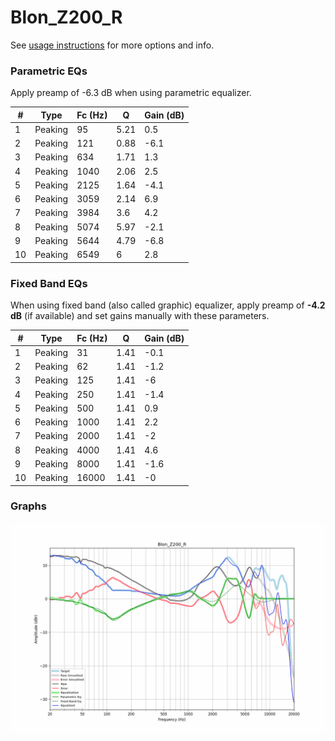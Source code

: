 # Blon_Z200_R
See [usage instructions](https://github.com/jaakkopasanen/AutoEq#usage) for more options and info.

### Parametric EQs
Apply preamp of -6.3 dB when using parametric equalizer.

|   # | Type    |   Fc (Hz) |    Q |   Gain (dB) |
|-----|---------|-----------|------|-------------|
|   1 | Peaking |        95 | 5.21 |         0.5 |
|   2 | Peaking |       121 | 0.88 |        -6.1 |
|   3 | Peaking |       634 | 1.71 |         1.3 |
|   4 | Peaking |      1040 | 2.06 |         2.5 |
|   5 | Peaking |      2125 | 1.64 |        -4.1 |
|   6 | Peaking |      3059 | 2.14 |         6.9 |
|   7 | Peaking |      3984 | 3.6  |         4.2 |
|   8 | Peaking |      5074 | 5.97 |        -2.1 |
|   9 | Peaking |      5644 | 4.79 |        -6.8 |
|  10 | Peaking |      6549 | 6    |         2.8 |

### Fixed Band EQs
When using fixed band (also called graphic) equalizer, apply preamp of **-4.2 dB** (if available) and set gains manually with these parameters.

|   # | Type    |   Fc (Hz) |    Q |   Gain (dB) |
|-----|---------|-----------|------|-------------|
|   1 | Peaking |        31 | 1.41 |        -0.1 |
|   2 | Peaking |        62 | 1.41 |        -1.2 |
|   3 | Peaking |       125 | 1.41 |        -6   |
|   4 | Peaking |       250 | 1.41 |        -1.4 |
|   5 | Peaking |       500 | 1.41 |         0.9 |
|   6 | Peaking |      1000 | 1.41 |         2.2 |
|   7 | Peaking |      2000 | 1.41 |        -2   |
|   8 | Peaking |      4000 | 1.41 |         4.6 |
|   9 | Peaking |      8000 | 1.41 |        -1.6 |
|  10 | Peaking |     16000 | 1.41 |        -0   |

### Graphs
![](./Blon_Z200_R.png)
